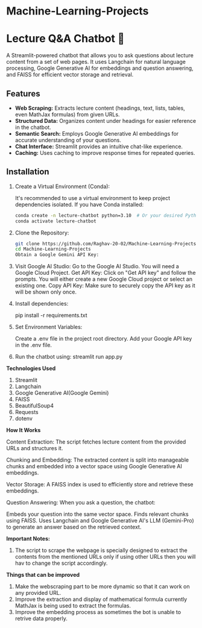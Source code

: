# Machine-Learning-Projects

# Lecture Q&A Chatbot 🤖

A Streamlit-powered chatbot that allows you to ask questions about lecture content from a set of web pages. It uses Langchain for natural language processing, Google Generative AI for embeddings and question answering, and FAISS for efficient vector storage and retrieval.

## Features

- **Web Scraping:** Extracts lecture content (headings, text, lists, tables, even MathJax formulas) from given URLs.
- **Structured Data:** Organizes content under headings for easier reference in the chatbot.
- **Semantic Search:** Employs Google Generative AI embeddings for accurate understanding of your questions.
- **Chat Interface:** Streamlit provides an intuitive chat-like experience.
- **Caching:** Uses caching to improve response times for repeated queries.
  

## Installation

1. Create a Virtual Environment (Conda):

   It's recommended to use a virtual environment to keep project dependencies isolated. If you have Conda installed:

   ```bash
   conda create -n lecture-chatbot python=3.10  # Or your desired Python version(3.10 or later is reccomended)
   conda activate lecture-chatbot
   
2. Clone the Repository:

   ```bash
   git clone https://github.com/Raghav-20-02/Machine-Learning-Projects/tree/main
   cd Machine-Learning-Projects
   Obtain a Google Gemini API Key:

3. Visit Google AI Studio: Go to the Google AI Studio. You will need a Google Cloud Project.
   Get API Key: Click on "Get API key" and follow the prompts. You will either create a new Google Cloud project or select an existing one.
   Copy API Key: Make sure to securely copy the API key as it will be shown only once.

4. Install dependencies:
   
   pip install -r requirements.txt

5. Set Environment Variables:
   
   Create a .env file in the project root directory.
   Add your Google API key in the .env file.

6. Run the chatbot using:
   streamlit run app.py


**Technologies Used**
1. Streamlit
2. Langchain
3. Google Generative AI(Google Gemini)
4. FAISS
5. BeautifulSoup4
6. Requests
7. dotenv

   
**How It Works**

Content Extraction: The script fetches lecture content from the provided URLs and structures it.

Chunking and Embedding:  The extracted content is split into manageable chunks and embedded into a vector space using Google Generative AI embeddings.

Vector Storage: A FAISS index is used to efficiently store and retrieve these embeddings.

Question Answering: When you ask a question, the chatbot:

Embeds your question into the same vector space.
Finds relevant chunks using FAISS.
Uses Langchain and Google Generative AI's LLM (Gemini-Pro) to generate an answer based on the retrieved context.


**Important Notes:**
1. The script to scrape the webpage is specially designed to extract the contents from the mentioned URLs only if using other URLs then you will hav to change the     script accordingly.



**Things that can be improved**
1. Make the webscraping part to be more dynamic so that it can work on any provided URL.
2. Improve the extraction and display of mathematical formula currently MathJax is being used to extract the formulas.
3. Improve the embedding process as sometimes the bot is unable to retrive data properly.

